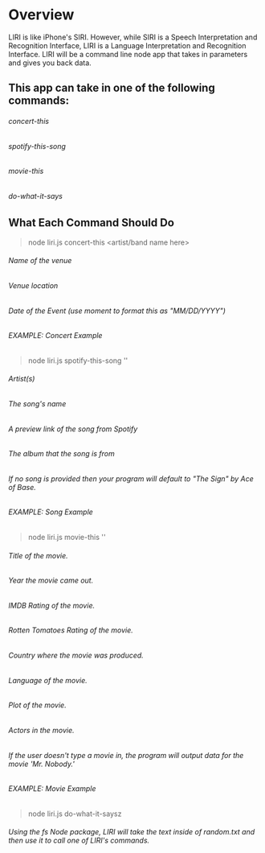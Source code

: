 # **Overview**
LIRI is like iPhone's SIRI. However, while SIRI is a Speech Interpretation and Recognition Interface, LIRI is a Language Interpretation and Recognition Interface. LIRI will be a command line node app that takes in parameters and gives you back data.

## This app can take in one of the following commands:

###### concert-this
###### spotify-this-song
###### movie-this
###### do-what-it-says

## What Each Command Should Do
>node liri.js concert-this <artist/band name here>

###### Name of the venue
###### Venue location
###### Date of the Event (use moment to format this as "MM/DD/YYYY")
###### EXAMPLE: Concert Example

>node liri.js spotify-this-song '<song name here>'

###### Artist(s)
###### The song's name
###### A preview link of the song from Spotify
###### The album that the song is from
###### If no song is provided then your program will default to "The Sign" by Ace of Base.

###### EXAMPLE: Song Example

>node liri.js movie-this '<movie name here>'

###### Title of the movie.
###### Year the movie came out.
###### IMDB Rating of the movie.
###### Rotten Tomatoes Rating of the movie.
###### Country where the movie was produced.
###### Language of the movie.
###### Plot of the movie.
###### Actors in the movie.
###### If the user doesn't type a movie in, the program will output data for the movie 'Mr. Nobody.'

###### EXAMPLE: Movie Example

>node liri.js do-what-it-saysz

###### Using the fs Node package, LIRI will take the text inside of random.txt and then use it to call one of LIRI's commands.
